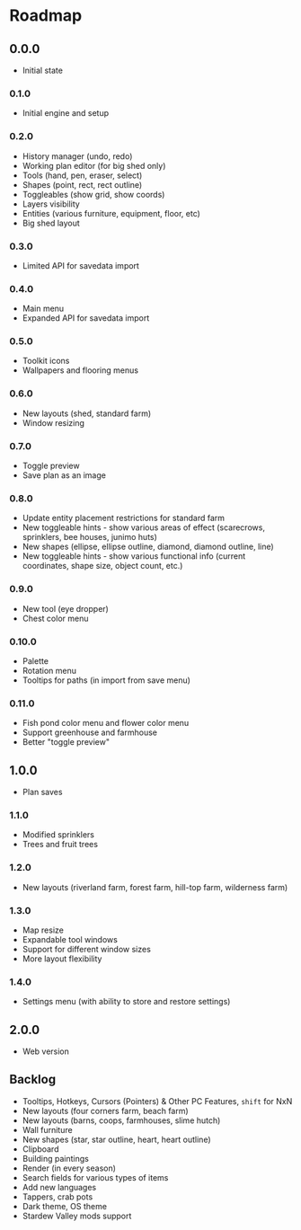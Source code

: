 # Roadmap

## 0.0.0

- Initial state

### 0.1.0

- Initial engine and setup

### 0.2.0

- History manager (undo, redo)
- Working plan editor (for big shed only)
- Tools (hand, pen, eraser, select)
- Shapes (point, rect, rect outline)
- Toggleables (show grid, show coords)
- Layers visibility
- Entities (various furniture, equipment, floor, etc)
- Big shed layout

### 0.3.0

- Limited API for savedata import

### 0.4.0

- Main menu
- Expanded API for savedata import

### 0.5.0

- Toolkit icons
- Wallpapers and flooring menus

### 0.6.0

- New layouts (shed, standard farm)
- Window resizing

### 0.7.0

- Toggle preview
- Save plan as an image

### 0.8.0

- Update entity placement restrictions for standard farm
- New toggleable hints - show various areas of effect (scarecrows, sprinklers, bee houses, junimo huts)
- New shapes (ellipse, ellipse outline, diamond, diamond outline, line)
- New toggleable hints - show various functional info (current coordinates, shape size, object count, etc.)

### 0.9.0

- New tool (eye dropper)
- Chest color menu

### 0.10.0

- Palette
- Rotation menu
- Tooltips for paths (in import from save menu)

### 0.11.0

- Fish pond color menu and flower color menu
- Support greenhouse and farmhouse
- Better "toggle preview"

## 1.0.0

- Plan saves

### 1.1.0

- Modified sprinklers
- Trees and fruit trees

### 1.2.0

- New layouts (riverland farm, forest farm, hill-top farm, wilderness farm)

### 1.3.0

- Map resize
- Expandable tool windows
- Support for different window sizes
- More layout flexibility

### 1.4.0

- Settings menu (with ability to store and restore settings)

## 2.0.0

- Web version

## Backlog

- Tooltips, Hotkeys, Cursors (Pointers) & Other PC Features, `shift` for NxN
- New layouts (four corners farm, beach farm)
- New layouts (barns, coops, farmhouses, slime hutch)
- Wall furniture
- New shapes (star, star outline, heart, heart outline)
- Clipboard
- Building paintings
- Render (in every season)
- Search fields for various types of items
- Add new languages
- Tappers, crab pots
- Dark theme, OS theme
- Stardew Valley mods support
